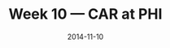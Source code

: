 ---
layout: game
title: Week 10 — CAR at PHI
season: 2014
game_id: 2014_10_CAR_PHI
week: 10
date: 2014-11-10
home_team: PHI
away_team: CAR
final_home: 45
final_away: 21
pbp_url: /assets/data/pbp/2014/2014_10_CAR_PHI.csv.gz
---